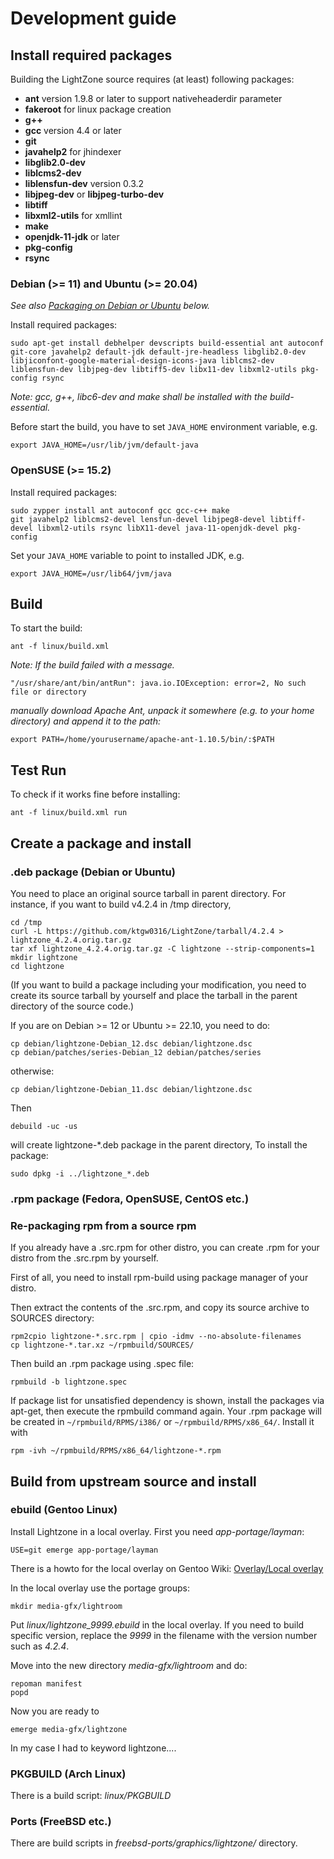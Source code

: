 # Development guide

## Install required packages

Building the LightZone source requires (at least) following packages:

- __ant__ version 1.9.8 or later to support nativeheaderdir parameter
- __fakeroot__ for linux package creation
- __g++__
- __gcc__ version 4.4 or later
- __git__
- __javahelp2__ for jhindexer
- __libglib2.0-dev__
- __liblcms2-dev__
- __liblensfun-dev__ version 0.3.2
- __libjpeg-dev__ or __libjpeg-turbo-dev__
- __libtiff__
- __libxml2-utils__ for xmllint
- __make__
- __openjdk-11-jdk__ or later
- __pkg-config__
- __rsync__

### Debian (>= 11) and Ubuntu (>= 20.04)

_See also [Packaging on Debian or Ubuntu](#.deb-package-(debian-or-ubuntu)) below._

Install required packages:

    sudo apt-get install debhelper devscripts build-essential ant autoconf git-core javahelp2 default-jdk default-jre-headless libglib2.0-dev libjiconfont-google-material-design-icons-java liblcms2-dev liblensfun-dev libjpeg-dev libtiff5-dev libx11-dev libxml2-utils pkg-config rsync

_Note: gcc, g++, libc6-dev and make shall be installed with the build-essential._

Before start the build, you have to set `JAVA_HOME` environment variable, e.g.

    export JAVA_HOME=/usr/lib/jvm/default-java

### OpenSUSE (>= 15.2)

Install required packages:

    sudo zypper install ant autoconf gcc gcc-c++ make
    git javahelp2 liblcms2-devel lensfun-devel libjpeg8-devel libtiff-devel libxml2-utils rsync libX11-devel java-11-openjdk-devel pkg-config

Set your `JAVA_HOME` variable to point to installed JDK, e.g.

    export JAVA_HOME=/usr/lib64/jvm/java

## Build

To start the build:

    ant -f linux/build.xml

_Note: If the build failed with a message._

    "/usr/share/ant/bin/antRun": java.io.IOException: error=2, No such file or directory

_manually download Apache Ant, unpack it somewhere (e.g. to your home directory) and append it to the path:_

    export PATH=/home/yourusername/apache-ant-1.10.5/bin/:$PATH

## Test Run

To check if it works fine before installing:

    ant -f linux/build.xml run

## Create a package and install

### .deb package (Debian or Ubuntu)

You need to place an original source tarball in parent directory.
For instance, if you want to build v4.2.4 in /tmp directory,

    cd /tmp
    curl -L https://github.com/ktgw0316/LightZone/tarball/4.2.4 > lightzone_4.2.4.orig.tar.gz
    tar xf lightzone_4.2.4.orig.tar.gz -C lightzone --strip-components=1
    mkdir lightzone
    cd lightzone

(If you want to build a package including your modification, you need to create its source tarball by yourself and place the tarball in the parent directory of the source code.)

If you are on Debian >= 12 or Ubuntu >= 22.10, you need to do:

    cp debian/lightzone-Debian_12.dsc debian/lightzone.dsc
    cp debian/patches/series-Debian_12 debian/patches/series

otherwise:

    cp debian/lightzone-Debian_11.dsc debian/lightzone.dsc

Then

    debuild -uc -us

will create lightzone-*.deb package in the parent directory,
To install the package:

    sudo dpkg -i ../lightzone_*.deb

### .rpm package (Fedora, OpenSUSE, CentOS etc.)

### Re-packaging rpm from a source rpm

If you already have a .src.rpm for other distro, you can create .rpm for your distro
from the .src.rpm by yourself.

First of all, you need to install rpm-build using package manager of your distro.

Then extract the contents of the .src.rpm, and copy its source archive to SOURCES
directory:

    rpm2cpio lightzone-*.src.rpm | cpio -idmv --no-absolute-filenames
    cp lightzone-*.tar.xz ~/rpmbuild/SOURCES/

Then build an .rpm package using .spec file:

    rpmbuild -b lightzone.spec

If package list for unsatisfied dependency is shown, install the packages via apt-get,
then execute the rpmbuild command again. Your .rpm package will be created in
`~/rpmbuild/RPMS/i386/` or `~/rpmbuild/RPMS/x86_64/`. Install it with

    rpm -ivh ~/rpmbuild/RPMS/x86_64/lightzone-*.rpm

## Build from upstream source and install

### ebuild (Gentoo Linux)

Install Lightzone in a local overlay. First you need _app-portage/layman_:

    USE=git emerge app-portage/layman

There is a howto for the local overlay on Gentoo Wiki:
[Overlay/Local overlay](https://wiki.gentoo.org/wiki/Overlay/Local_overlay)

In the local overlay use the portage groups:

    mkdir media-gfx/lightroom

Put _linux/lightzone_9999.ebuild_ in the local overlay.
If you need to build specific version, replace the _9999_ in the filename with the version number such as _4.2.4_.

Move into the new directory _media-gfx/lightroom_ and do:

    repoman manifest
    popd

Now you are ready to

    emerge media-gfx/lightzone

In my case I had to keyword lightzone....

### PKGBUILD (Arch Linux)

There is a build script: _linux/PKGBUILD_

### Ports (FreeBSD etc.)

There are build scripts in _freebsd-ports/graphics/lightzone/_ directory.
